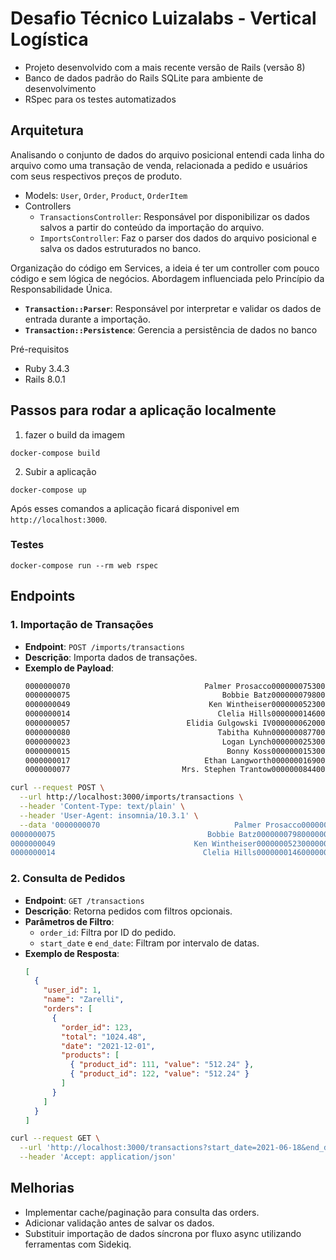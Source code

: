 # Desafio Técnico Luizalabs - Vertical Logística

- Projeto desenvolvido com a mais recente versão de Rails (versão 8)
- Banco de dados padrão do Rails SQLite para ambiente de desenvolvimento
- RSpec para os testes automatizados

## Arquitetura

Analisando o conjunto de dados do arquivo posicional entendi cada linha do arquivo como uma transação de venda, relacionada a
pedido e usuários com seus respectivos preços de produto.

- Models: `User`, `Order`, `Product`, `OrderItem`
- Controllers
  - `TransactionsController`: Responsável por disponibilizar os dados salvos a partir do conteúdo da importação do arquivo.
  - `ImportsController`: Faz o parser dos dados do arquivo posicional e salva os dados estruturados no banco.

Organização do código em Services, a ideia é ter um controller com pouco código e sem lógica de negócios. Abordagem
influenciada pelo Princípio da Responsabilidade Única.

- **`Transaction::Parser`**: Responsável por interpretar e validar os dados de entrada durante a importação.
- **`Transaction::Persistence`**: Gerencia a persistência de dados no banco

Pré-requisitos

- Ruby 3.4.3
- Rails 8.0.1

## Passos para rodar a aplicação localmente

1. fazer o build da imagem

```
docker-compose build
```

2. Subir a aplicação

```
docker-compose up
```

Após esses comandos a aplicação ficará disponivel em `http://localhost:3000`.

### Testes

```
docker-compose run --rm web rspec
```

## Endpoints

### **1. Importação de Transações**
- **Endpoint**: `POST /imports/transactions`
- **Descrição**: Importa dados de transações.
- **Exemplo de Payload**:
  ```txt
  0000000070                              Palmer Prosacco00000007530000000003     1836.7420210308
  0000000075                                  Bobbie Batz00000007980000000002     1578.5720211116
  0000000049                               Ken Wintheiser00000005230000000003      586.7420210903
  0000000014                                 Clelia Hills00000001460000000001      673.4920211125
  0000000057                          Elidia Gulgowski IV00000006200000000000     1417.2520210919
  0000000080                                 Tabitha Kuhn00000008770000000003      817.1320210612
  0000000023                                  Logan Lynch00000002530000000002      322.1220210523
  0000000015                                   Bonny Koss00000001530000000004        80.820210701
  0000000017                              Ethan Langworth00000001690000000000      865.1820210409
  0000000077                         Mrs. Stephen Trantow00000008440000000005     1288.7720211127
  ```

```bash
curl --request POST \
  --url http://localhost:3000/imports/transactions \
  --header 'Content-Type: text/plain' \
  --header 'User-Agent: insomnia/10.3.1' \
  --data '0000000070                              Palmer Prosacco00000007530000000003     1836.7420210308
0000000075                                  Bobbie Batz00000007980000000002     1578.5720211116
0000000049                               Ken Wintheiser00000005230000000003      586.7420210903
0000000014                                 Clelia Hills00000001460000000001      673.4920211125'
```

### **2. Consulta de Pedidos**
- **Endpoint**: `GET /transactions`
- **Descrição**: Retorna pedidos com filtros opcionais.
- **Parâmetros de Filtro**:
  - `order_id`: Filtra por ID do pedido.
  - `start_date` e `end_date`: Filtram por intervalo de datas.
- **Exemplo de Resposta**:
  ```json
  [
    {
      "user_id": 1,
      "name": "Zarelli",
      "orders": [
        {
          "order_id": 123,
          "total": "1024.48",
          "date": "2021-12-01",
          "products": [
            { "product_id": 111, "value": "512.24" },
            { "product_id": 122, "value": "512.24" }
          ]
        }
      ]
    }
  ]
  ```

```bash
curl --request GET \
  --url 'http://localhost:3000/transactions?start_date=2021-06-18&end_date=2021-10-07' \
  --header 'Accept: application/json'
```

## Melhorias

- Implementar cache/paginação para consulta das orders.
- Adicionar validação antes de salvar os dados.
- Substituir importação de dados síncrona por fluxo async utilizando ferramentas com Sidekiq.
